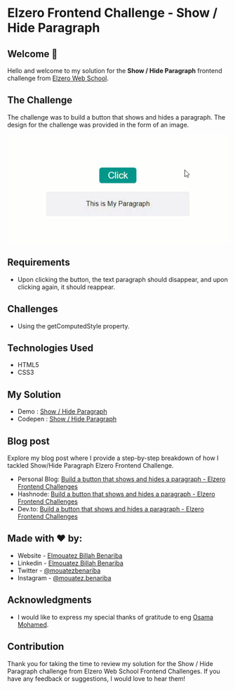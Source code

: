 # Elzero Frontend Challenge - Show / Hide Paragraph

## Welcome 👋

Hello and welcome to my solution for the **Show / Hide Paragraph** frontend challenge from [Elzero Web School](https://elzero.org/category/challenges/front-end-challenges/).

## The Challenge

The challenge was to build a button that shows and hides a paragraph. The design for the challenge was provided in the form of an image.

![Show / Hide Paragraph](images/task-show-hide-paragraph.gif)

## Requirements

- Upon clicking the button, the text paragraph should disappear, and upon clicking again, it should reappear.

## Challenges

- Using the getComputedStyle property.

## Technologies Used

- HTML5
- CSS3

## My Solution

- Demo : [Show / Hide Paragraph](https://mouatezbenariba.github.io/Elzero-Frontend-Challenges/show-hide-paragraph/)
- Codepen : [Show / Hide Paragraph](https://codepen.io/mouatezbenariba/pen/poxBvga/)

## Blog post

Explore my blog post where I provide a step-by-step breakdown of how I tackled Show/Hide Paragraph Elzero Frontend Challenge.

- Personal Blog: [Build a button that shows and hides a paragraph - Elzero Frontend Challenges](https://blog.mouatezbenariba.me/blog/en/build-a-button-that-shows-and-hides-a-paragraph-elzero-frontend-challenges/)
- Hashnode: [Build a button that shows and hides a paragraph - Elzero Frontend Challenges](https://hashnode.mouatezbenariba.me/build-a-button-that-shows-and-hides-a-paragraph-elzero-frontend-challenges)
- Dev.to: [Build a button that shows and hides a paragraph - Elzero Frontend Challenges](https://dev.to/mouatezbenariba/elzero-frontend-challenges-build-a-button-that-shows-and-hides-a-paragraph-4b2f)

## Made with ❤ by:

- Website - [Elmouatez Billah Benariba](https://www.mouatezbenariba.me/)
- Linkedin - [Elmouatez Billah Benariba](https://www.linkedin.com/in/mouatezbenariba/)
- Twitter - [@mouatezbenariba](https://twitter.com/mouatezbenariba)
- Instagram - [@mouatez.benariba](https://www.instagram.com/mouatez.benariba/)

## Acknowledgments

- I would like to express my special thanks of gratitude to eng [Osama Mohamed](https://github.com/OsamaElzero).

## Contribution

Thank you for taking the time to review my solution for the Show / Hide Paragraph challenge from Elzero Web School Frontend Challenges. If you have any feedback or suggestions, I would love to hear them!
